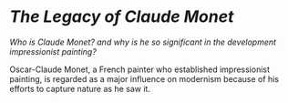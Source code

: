 # *The Legacy of Claude Monet*


*Who is Claude Monet? and why is he so significant in the development impressionist painting?*

Oscar-Claude Monet, a French painter who established impressionist painting,
is regarded as a major influence on
modernism because of his efforts to capture nature as he saw it.
